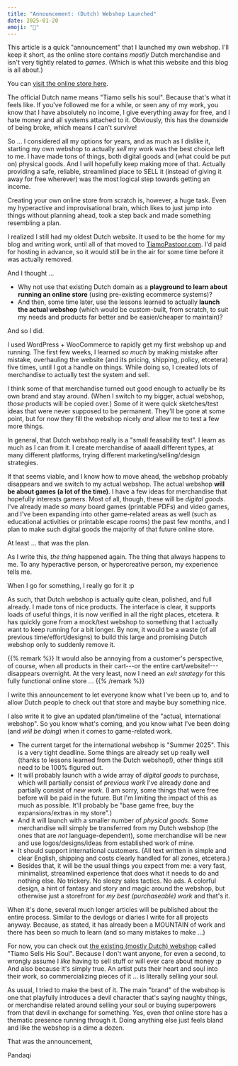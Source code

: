 ```yaml
---
title: "Announcement: (Dutch) Webshop Launched"
date: 2025-01-20
emoji: "🛒"
---
```


This article is a quick "announcement" that I launched my own webshop. I'll keep it short, as the online store contains _mostly_ Dutch merchandise and isn't very tightly related to _games_. (Which is what this website and this blog is all about.)

You can [visit the online store here](https://nietdathetuitmaakt.nl). 

The official Dutch name means "Tiamo sells his soul". Because that's what it feels like. If you've followed me for a while, or seen any of my work, you know that I have absolutely no income, I give everything away for free, and I hate money and all systems attached to it. Obviously, this has the downside of being broke, which means I can't survive! 

So ... I considered all my options for years, and as much as I dislike it, starting my own webshop to actually _sell_ my work was the best choice left to me. I have made tons of things, both digital goods and (what could be put on) physical goods. And I will hopefully keep making more of that. Actually providing a safe, reliable, streamlined place to SELL it (instead of giving it away for free wherever) was the most logical step towards getting an income.

Creating your own online store from scratch is, however, a huge task. Even my hyperactive and improvisational brain, which likes to just jump into things without planning ahead, took a step back and made something resembling a plan.

I realized I still had my oldest Dutch website. It used to be the home for my blog and writing work, until all of that moved to [TiamoPastoor.com](https://tiamopastoor.com). I'd paid for hosting in advance, so it would still be in the air for some time before it was actually removed.

And I thought ...

* Why not use that existing Dutch domain as a **playground to learn about running an online store** (using pre-existing ecommerce systems)?
* And then, some time later, use the lessons learned to actually **launch the actual webshop** (which would be custom-built, from scratch, to suit my needs and products far better and be easier/cheaper to maintain)?

And so I did.

I used WordPress + WooCommerce to rapidly get my first webshop up and running. The first few weeks, I learned _so much_ by making mistake after mistake, overhauling the website (and its pricing, shipping, policy, etcetera) five times, until I got a handle on things. While doing so, I created lots of merchandise to actually test the system and sell.

I think some of that merchandise turned out good enough to actually be its own brand and stay around. (When I switch to my bigger, actual webshop, _those_ products will be copied over.) Some of it were quick sketches/test ideas that were never supposed to be permanent. They'll be gone at some point, but for now they fill the webshop nicely _and_ allow me to test a few more things.

In general, that Dutch webshop really is a "small feasability test". I learn as much as I can from it. I create merchandise of aaaall different types, at many different platforms, trying different marketing/selling/design strategies.

If that seems viable, and I know how to move ahead, the webshop probably disappears and we switch to my actual webshop. The actual webshop **will be about games (a lot of the time)**. I have a few ideas for merchandise that hopefully interests gamers. Most of all, though, these will be _digital goods_. I've already made _so many_ board games (printable PDFs) and video games, and I've been expanding into other game-related areas as well (such as educational activities or printable escape rooms) the past few months, and I plan to make such digital goods the majority of that future online store.

At least ... that was the plan.

As I write this, _the thing_ happened again. The thing that always happens to me. To any hyperactive person, or hypercreative person, my experience tells me.

When I go for something, I really go for it :p

As such, that Dutch webshop is actually quite clean, polished, and full already. I made tons of nice products. The interface is clear, it supports loads of useful things, it is now verified in all the right places, etcetera. It has quickly gone from a mock/test webshop to something that I actually want to keep running for a bit longer. By now, it would be a waste (of all previous time/effort/designs) to build this large and promising Dutch webshop only to suddenly remove it. 

{{% remark %}}
It would also be annoying from a customer's perspective, of course, when all products in their cart---or the entire cart/website!---disappears overnight. At the very least, now I need an _exit strategy_ for this fully functional online store ...
{{% /remark %}}

I write this announcement to let everyone know what I've been up to, and to allow Dutch people to check out that store and maybe buy something nice.

I also write it to give an updated plan/timeline of the "actual, international webshop". So you know what's coming, and you know what I've been doing (and _will be doing_) when it comes to game-related work.

* The current target for the international webshop is "Summer 2025". This is a very tight deadline. Some things are already set up really well (thanks to lessons learned from the Dutch webshop!), other things still need to be 100% figured out.
* It will probably launch with a wide array of _digital goods_ to purchase, which will partially consist of _previous work_ I've already done and partially consist of _new work_. (I am sorry, some things that were free before will be paid in the future. But I'm limiting the impact of this as much as possible. It'll probably be "base game free, buy the expansions/extras in my store".)
* And it will launch with a smaller number of _physical goods_. Some merchandise will simply be transferred from my Dutch webshop (the ones that are _not_ language-dependent), some merchandise will be new and use logos/designs/ideas from established work of mine.
* It should support international customers. (All text written in simple and clear English, shipping and costs clearly handled for all zones, etcetera.)
* Besides that, it will be the usual things you expect from me: a very fast, minimalist, streamlined experience that does what it needs to do and nothing else. No trickery. No sleezy sales tactics. No ads. A colorful design, a hint of fantasy and story and magic around the webshop, but otherwise just a storefront for _my best (purchaseable) work_ and that's it.

When it's done, several much longer articles will be published about the entire process. Similar to the devlogs or diaries I write for all projects anyway. Because, as stated, it has already been a MOUNTAIN of work and there has been so much to learn (and so many mistakes to make ...)

For now, you can check out [the existing (mostly Dutch) webshop](https://nietdathetuitmaakt.nl) called "Tiamo Sells His Soul". Because I don't want anyone, for even a second, to wrongly assume I _like_ having to sell stuff or will ever care about money :p And also because it's simply true. An artist puts their heart and soul into their work, so commercializing pieces of it ... is literally selling your soul.

As usual, I tried to make the best of it. The main "brand" of the webshop is one that playfully introduces a devil character that's saying naughty things, or merchandise related around selling your soul or buying superpowers from that devil in exchange for something. Yes, even _that_ online store has a thematic presence running through it. Doing anything else just feels bland and like the webshop is a dime a dozen.

That was the announcement,

Pandaqi